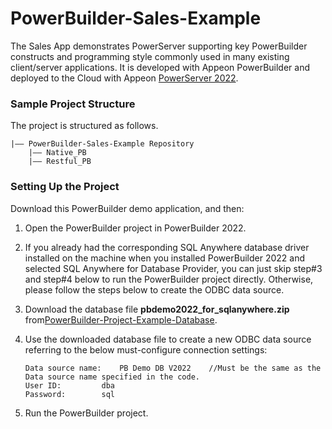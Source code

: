 # PowerBuilder-Sales-Example

The Sales App demonstrates PowerServer supporting key PowerBuilder constructs and programming style commonly used in many existing client/server applications. It is developed with Appeon PowerBuilder and deployed to the Cloud with Appeon [PowerServer 2022](https://www.appeon.com/products/powerserver). 

### Sample Project Structure

The project is structured as follows.

```
|—— PowerBuilder-Sales-Example Repository 
	|—— Native_PB				
	|—— Restful_PB
```

### Setting Up the Project

Download this PowerBuilder demo application, and then:

1. Open the PowerBuilder project in PowerBuilder 2022.

2. If you already had the corresponding SQL Anywhere database driver installed on the machine when you installed PowerBuilder 2022 and selected SQL Anywhere for Database Provider, you can just skip step#3 and step#4 below to run the PowerBuilder project directly. Otherwise, please follow the steps below to create the ODBC data source. 

3. Download the database file <b>pbdemo2022_for_sqlanywhere.zip</b> from[PowerBuilder-Project-Example-Database](https://github.com/Appeon/PowerBuilder-Project-Example-Database). 

4. Use the downloaded database file to create a new ODBC data source referring to the below must-configure connection settings:

   ```
   Data source name: 	PB Demo DB V2022	//Must be the same as the Data source name specified in the code.
   User ID: 		dba
   Password: 		sql
   ```

5. Run the PowerBuilder project.
